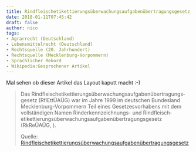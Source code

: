 ```yaml
---
title: Rindfleischetikettierungsüberwachungsaufgabenübertragungsgesetz
date: 2018-01-11T07:45:42
draft: false
author: nico
tags:
- Agrarrecht (Deutschland)
- Lebensmittelrecht (Deutschland)
- Rechtsquelle (20. Jahrhundert)
- Rechtsquelle (Mecklenburg-Vorpommern)
- Sprachlicher Rekord
- Wikipedia:Gesprochener Artikel
---
```


Mal sehen ob dieser Artikel das Layout kaputt macht :-)

> Das Rindfleisch­etikettierungs­überwachungs­aufgaben­übertragungs­gesetz
> (RflEttÜAÜG) war im Jahre 1999 im deutschen Bundesland Mecklenburg-Vorpommern
> Teil eines Gesetzesvorhabens mit dem vollständigen Namen Rinderkennzeichnungs-
> und Rindfleisch­etikettierungs­überwachungs­aufgaben­übertragungs­gesetz
> (RkReÜAÜG, ).
>
> Quelle: [Rindfleischetikettierungsüberwachungsaufgabenübertragungsgesetz](https://de.wikipedia.org/wiki/Rindfleischetikettierungs%C3%BCberwachungsaufgaben%C3%BCbertragungsgesetz)
